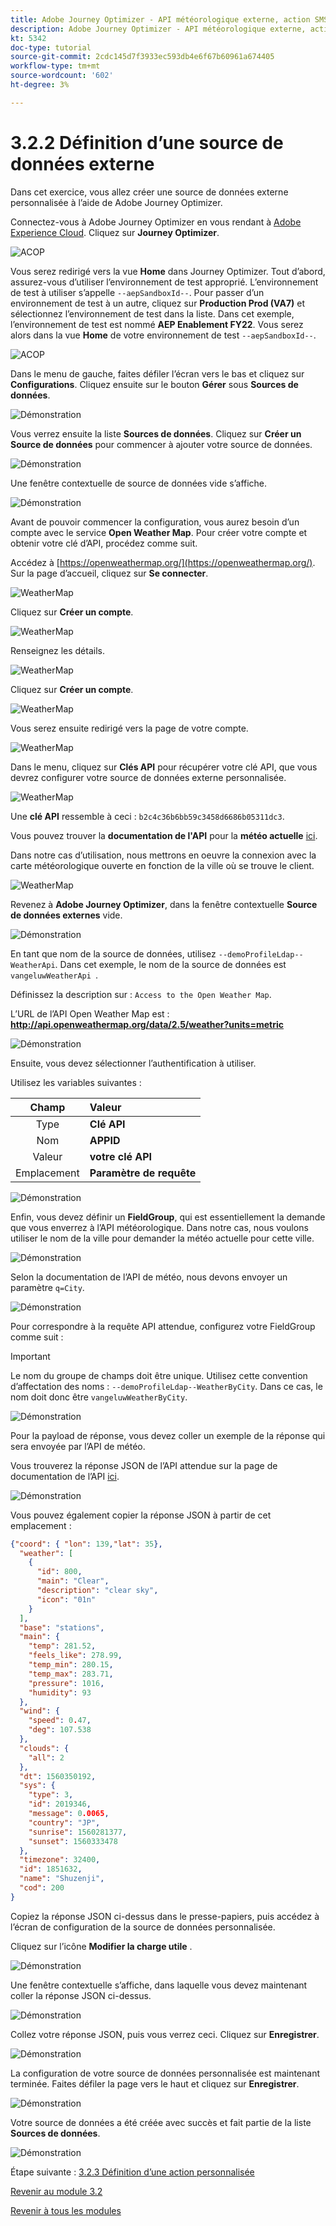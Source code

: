 ```yaml
---
title: Adobe Journey Optimizer - API météorologique externe, action SMS, etc. - Définition d’une source de données externe
description: Adobe Journey Optimizer - API météorologique externe, action SMS, etc. - Définition d’une source de données externe
kt: 5342
doc-type: tutorial
source-git-commit: 2cdc145d7f3933ec593db4e6f67b60961a674405
workflow-type: tm+mt
source-wordcount: '602'
ht-degree: 3%

---
```


# 3.2.2 Définition d’une source de données externe

Dans cet exercice, vous allez créer une source de données externe personnalisée à l’aide de Adobe Journey Optimizer.

Connectez-vous à Adobe Journey Optimizer en vous rendant à [Adobe Experience Cloud](https://experience.adobe.com?lang=fr). Cliquez sur **Journey Optimizer**.

![ACOP](./../../../modules/ajo-b2c/module3.2/images/acophome.png)

Vous serez redirigé vers la vue **Home** dans Journey Optimizer. Tout d’abord, assurez-vous d’utiliser l’environnement de test approprié. L’environnement de test à utiliser s’appelle `--aepSandboxId--`. Pour passer d’un environnement de test à un autre, cliquez sur **Production Prod (VA7)** et sélectionnez l’environnement de test dans la liste. Dans cet exemple, l’environnement de test est nommé **AEP Enablement FY22**. Vous serez alors dans la vue **Home** de votre environnement de test `--aepSandboxId--`.

![ACOP](./../../../modules/ajo-b2c/module3.2/images/acoptriglp.png)

Dans le menu de gauche, faites défiler l’écran vers le bas et cliquez sur **Configurations**. Cliquez ensuite sur le bouton **Gérer** sous **Sources de données**.

![Démonstration](./images/menudatasources.png)

Vous verrez ensuite la liste **Sources de données**.
Cliquez sur **Créer un Source de données** pour commencer à ajouter votre source de données.

![Démonstration](./images/dshome.png)

Une fenêtre contextuelle de source de données vide s’affiche.

![Démonstration](./images/emptyds.png)

Avant de pouvoir commencer la configuration, vous aurez besoin d’un compte avec le service **Open Weather Map**. Pour créer votre compte et obtenir votre clé d’API, procédez comme suit.

Accédez à [https://openweathermap.org/](https://openweathermap.org/). Sur la page d’accueil, cliquez sur **Se connecter**.

![WeatherMap](./images/owm.png)

Cliquez sur **Créer un compte**.

![WeatherMap](./images/owm1.png)

Renseignez les détails.

![WeatherMap](./images/owm2.png)

Cliquez sur **Créer un compte**.

![WeatherMap](./images/owm3.png)

Vous serez ensuite redirigé vers la page de votre compte.

![WeatherMap](./images/owm4.png)

Dans le menu, cliquez sur **Clés API** pour récupérer votre clé API, que vous devrez configurer votre source de données externe personnalisée.

![WeatherMap](./images/owm5.png)

Une **clé API** ressemble à ceci : `b2c4c36b6bb59c3458d6686b05311dc3`.

Vous pouvez trouver la **documentation de l&#39;API** pour la **météo actuelle** [ici](https://openweathermap.org/current).

Dans notre cas d’utilisation, nous mettrons en oeuvre la connexion avec la carte météorologique ouverte en fonction de la ville où se trouve le client.

![WeatherMap](./images/owm6.png)

Revenez à **Adobe Journey Optimizer**, dans la fenêtre contextuelle **Source de données externes** vide.

![Démonstration](./images/emptyds.png)

En tant que nom de la source de données, utilisez `--demoProfileLdap--WeatherApi`. Dans cet exemple, le nom de la source de données est `vangeluwWeatherApi `.

Définissez la description sur : `Access to the Open Weather Map`.

L’URL de l’API Open Weather Map est : **http://api.openweathermap.org/data/2.5/weather?units=metric**

![Démonstration](./images/dsname.png)

Ensuite, vous devez sélectionner l’authentification à utiliser.

Utilisez les variables suivantes :

| Champ | Valeur |
|:-----------------------:| :-----------------------|
| Type | **Clé API** |
| Nom | **APPID** |
| Valeur | **votre clé API** |
| Emplacement | **Paramètre de requête** |

![Démonstration](./images/dsauth.png)

Enfin, vous devez définir un **FieldGroup**, qui est essentiellement la demande que vous enverrez à l’API météorologique. Dans notre cas, nous voulons utiliser le nom de la ville pour demander la météo actuelle pour cette ville.

![Démonstration](./images/fg.png)

Selon la documentation de l’API de météo, nous devons envoyer un paramètre `q=City`.

![Démonstration](./images/owmapi.png)

Pour correspondre à la requête API attendue, configurez votre FieldGroup comme suit :

>[!IMPORTANT]
>
>Le nom du groupe de champs doit être unique. Utilisez cette convention d’affectation des noms : `--demoProfileLdap--WeatherByCity`. Dans ce cas, le nom doit donc être `vangeluwWeatherByCity`.

![Démonstration](./images/fg1.png)

Pour la payload de réponse, vous devez coller un exemple de la réponse qui sera envoyée par l’API de météo.

Vous trouverez la réponse JSON de l’API attendue sur la page de documentation de l’API [ ici](https://openweathermap.org/current).

![Démonstration](./images/owmapi1.png)

Vous pouvez également copier la réponse JSON à partir de cet emplacement :

```json
{"coord": { "lon": 139,"lat": 35},
  "weather": [
    {
      "id": 800,
      "main": "Clear",
      "description": "clear sky",
      "icon": "01n"
    }
  ],
  "base": "stations",
  "main": {
    "temp": 281.52,
    "feels_like": 278.99,
    "temp_min": 280.15,
    "temp_max": 283.71,
    "pressure": 1016,
    "humidity": 93
  },
  "wind": {
    "speed": 0.47,
    "deg": 107.538
  },
  "clouds": {
    "all": 2
  },
  "dt": 1560350192,
  "sys": {
    "type": 3,
    "id": 2019346,
    "message": 0.0065,
    "country": "JP",
    "sunrise": 1560281377,
    "sunset": 1560333478
  },
  "timezone": 32400,
  "id": 1851632,
  "name": "Shuzenji",
  "cod": 200
}
```

Copiez la réponse JSON ci-dessus dans le presse-papiers, puis accédez à l’écran de configuration de la source de données personnalisée.

Cliquez sur l’icône **Modifier la charge utile** .

![Démonstration](./images/owmapi2.png)

Une fenêtre contextuelle s’affiche, dans laquelle vous devez maintenant coller la réponse JSON ci-dessus.

![Démonstration](./images/owmapi3.png)

Collez votre réponse JSON, puis vous verrez ceci. Cliquez sur **Enregistrer**.

![Démonstration](./images/owmapi4.png)

La configuration de votre source de données personnalisée est maintenant terminée. Faites défiler la page vers le haut et cliquez sur **Enregistrer**.

![Démonstration](./images/dssave.png)

Votre source de données a été créée avec succès et fait partie de la liste **Sources de données**.

![Démonstration](./images/dslist.png)

Étape suivante : [3.2.3 Définition d’une action personnalisée](./ex3.md)

[Revenir au module 3.2](journey-orchestration-external-weather-api-sms.md)

[Revenir à tous les modules](../../../overview.md)
